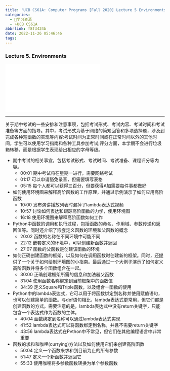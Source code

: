 ```yaml
---
title: 'UCB CS61A: Computer Programs [Fall 2020] Lecture 5 Environments'
categories:
  - 🌙学习资源
  - ⭐UCB CS61A
abbrlink: f8f3424b
date: 2022-11-26 05:46:46
tags:
---
```


### Lecture 5. Environments

<iframe src="//player.bilibili.com/player.html?aid=427281261&bvid=BV1s3411G7yM&cid=746779169&p=12" scrolling="no" border="0" frameborder="no" framespacing="0" allowfullscreen="true"> </iframe>

<!--more-->

***

关于期中考试的一些安排和注意事项，包括考试形式、考试内容、考试时间和考试准备等方面的指导。其中，考试形式为基于网络的简短回答和多项选择题，涉及到完成各种短函数的实现等内容:考试时间为正常时间或在正常时间以外的其他时间，学生可以使用学习指南和各种工具参加考试;评分方面，本学期不会进行垃圾箱转移，而是根据学生表现给出相应的字母等级。

- 期中考试的相关事宜，包括考试形式、考试时间、考试准备、课程评分等内容。
    - 00:01 期中考试将在星期一进行，需要网络考试
    - 01:17 可以申请豁免录音，但需要填写表格
    - 05:15 每个人都可以获得三百分，但要获得A加需要每件事都做好
- 如何使用环境图来解释高阶函数的工作原理，并通过示例演示了如何应用高阶函数
    - 10:00 发布演讲播放列表时漏掉了lambda表达式视频
    - 10:57 讨论如何表达和跟踪高阶函数的力学，使用环境图
    - 16:18 使用环境图来解释高阶函数如何工作
- Python中函数的调用和执行过程，包括函数的命名、作用域、参数传递和返回值等。同时还介绍了嵌套定义函数的环境和父函数的概念
    - 20:02 函数的名称在不同环境中可能不同
    - 22:12 嵌套定义的环境中，可以创建新函数并返回
    - 27:07 函数的父函数是创建该函数的环境
- 如何正确创建函数的框架，以及如何在调用函数时创建新的框架。同时，还提供了一个关于如何绘制环境图的小指南。最后通过一个大例子演示了如何定义高阶函数并将多个函数组合在一起。
    - 30:00 正确创建框架所需的信息和加法器父函数
    - 31:04 使用函数名称绑定到当前框架中的函数值
    - 34:39 定义Square和Triple函数，以及组合一函数的使用
- Python中的lambda表达式，它可以用于将函数绑定到名称并使用赋值语句，也可以创建简单的函数。与def语句相比，lambda表达式更常用，但它们都是创建函数的方式。需要注意的是，lambda表达式中没有return关键字，只能包含一个表达式作为函数的主体。
    - 40:04 函数绑定到名称可以通过lambda表达式实现
    - 41:52 lambda表达式可以将函数绑定到名称，并且不需要return关键字
    - 43:56 lambda表达式在Pvthon中不常见，但它们在其他编程语言中非常重要
- 函数的求和和咖哩(currying)方法以及如何使用它们来创建高阶函数
    - 50:04 定义一个函数来求和到目前为止的所有参数
    - 51:47 定义一个新函数并返回它
    - 55:33 使用咖哩将多参数函数转换为单个参数函数
